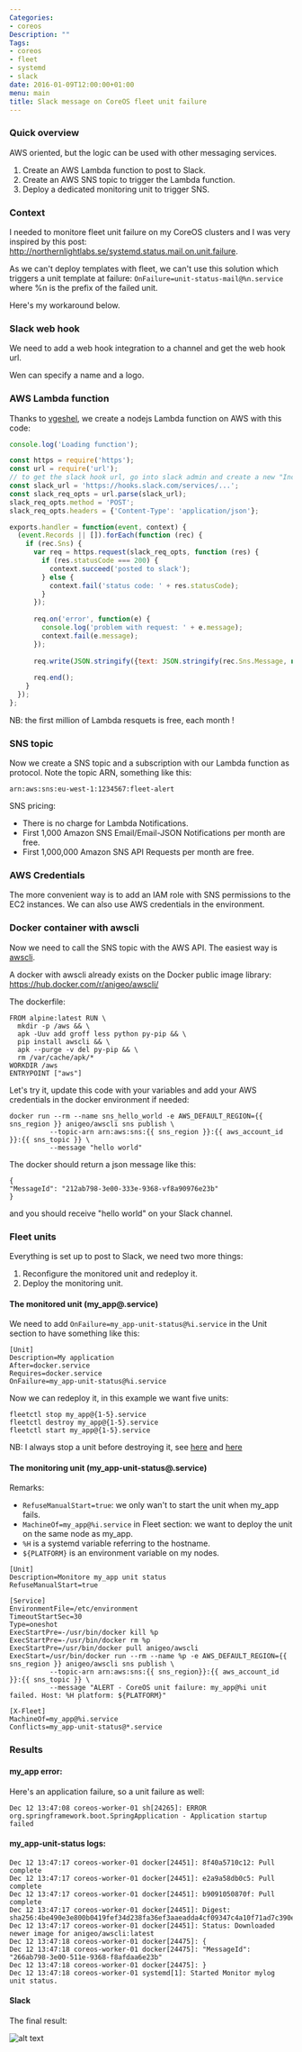 ```yaml
---
Categories:
- coreos
Description: ""
Tags:
- coreos
- fleet
- systemd
- slack
date: 2016-01-09T12:00:00+01:00
menu: main
title: Slack message on CoreOS fleet unit failure
---
```


### Quick overview

AWS oriented, but the logic can be used with other messaging services.

 1. Create an AWS Lambda function to post to Slack.
 2. Create an AWS SNS topic to trigger the Lambda function.
 3. Deploy a dedicated monitoring unit to trigger SNS.

### Context

I needed to monitore fleet unit failure on my CoreOS clusters and I was very inspired by this post: http://northernlightlabs.se/systemd.status.mail.on.unit.failure.

As we can't deploy templates with fleet, we can't use this solution which triggers a unit template at failure: `OnFailure=unit-status-mail@%n.service` where %n is the prefix of the failed unit.

Here's my workaround below.

### Slack web hook

We need to add a web hook integration to a channel and get the web hook url.

Wen can specify a name and a logo.

### AWS Lambda function

Thanks to [vgeshel](https://gist.github.com/vgeshel/1dba698aed9e8b39a464), we create a nodejs Lambda function on AWS with this code:

```javascript
console.log('Loading function');

const https = require('https');
const url = require('url');
// to get the slack hook url, go into slack admin and create a new "Incoming Webhook" integration
const slack_url = 'https://hooks.slack.com/services/...';
const slack_req_opts = url.parse(slack_url);
slack_req_opts.method = 'POST';
slack_req_opts.headers = {'Content-Type': 'application/json'};

exports.handler = function(event, context) {
  (event.Records || []).forEach(function (rec) {
    if (rec.Sns) {
      var req = https.request(slack_req_opts, function (res) {
        if (res.statusCode === 200) {
          context.succeed('posted to slack');
        } else {
          context.fail('status code: ' + res.statusCode);
        }
      });
      
      req.on('error', function(e) {
        console.log('problem with request: ' + e.message);
        context.fail(e.message);
      });
      
      req.write(JSON.stringify({text: JSON.stringify(rec.Sns.Message, null, '  ')})); // for testing: , channel: '@vadim'
      
      req.end();
    }
  });
};
```

NB: the first million of Lambda resquets is free, each month ! 

### SNS topic

Now we create a SNS topic and a subscription with our Lambda function as protocol. Note the topic ARN, something like this: 

```
arn:aws:sns:eu-west-1:1234567:fleet-alert
```

SNS pricing:

 - There is no charge for Lambda Notifications.
 - First 1,000 Amazon SNS Email/Email-JSON Notifications per month are free.
 - First 1,000,000 Amazon SNS API Requests per month are free.

### AWS Credentials

The more convenient way is to add an IAM role with SNS permissions to the EC2 instances. We can also use AWS credentials in the environment.

### Docker container with awscli

Now we need to call the SNS topic with the AWS API. The easiest way is [awscli](https://aws.amazon.com/cli/).

A docker with awscli already exists on the Docker public image library: https://hub.docker.com/r/anigeo/awscli/

The dockerfile:

```
FROM alpine:latest RUN \
  mkdir -p /aws && \
  apk -Uuv add groff less python py-pip && \
  pip install awscli && \
  apk --purge -v del py-pip && \
  rm /var/cache/apk/*
WORKDIR /aws
ENTRYPOINT ["aws"]
```

Let's try it, update this code with your variables and add your AWS credentials in the docker environment if needed:

```
docker run --rm --name sns_hello_world -e AWS_DEFAULT_REGION={{ sns_region }} anigeo/awscli sns publish \
          --topic-arn arn:aws:sns:{{ sns_region }}:{{ aws_account_id }}:{{ sns_topic }} \
          --message "hello world"
```
The docker should return a json message like this:

```
{
"MessageId": "212ab798-3e00-333e-9368-vf8a90976e23b"
}
```

and you should receive "hello world" on your Slack channel.


### Fleet units

Everything is set up to post to Slack, we need two more things:

 1. Reconfigure the monitored unit and redeploy it. 
 2. Deploy the monitoring unit.

#### The monitored unit (my_app@.service)

We need to add `OnFailure=my_app-unit-status@%i.service` in the Unit section to have something like this:

```
[Unit]
Description=My application
After=docker.service
Requires=docker.service
OnFailure=my_app-unit-status@%i.service
```

Now we can redeploy it, in this example we want five units:

```
fleetctl stop my_app@{1-5}.service
fleetctl destroy my_app@{1-5}.service
fleetctl start my_app@{1-5}.service
```
 
NB: I always stop a unit before destroying it, see [here](https://github.com/coreos/fleet/issues/1000) and [here](https://github.com/coreos/fleet/issues/1400)


#### The monitoring unit (my_app-unit-status@.service)

Remarks:

 - `RefuseManualStart=true`: we only wan't to start the unit when my_app fails.
 - `MachineOf=my_app@%i.service` in Fleet section: we want to deploy the unit on the same node as my_app.
 - `%H` is a systemd variable referring to the hostname.
 - `${PLATFORM}` is an environment variable on my nodes.


```
[Unit]
Description=Monitore my_app unit status
RefuseManualStart=true

[Service]
EnvironmentFile=/etc/environment
TimeoutStartSec=30
Type=oneshot
ExecStartPre=-/usr/bin/docker kill %p
ExecStartPre=-/usr/bin/docker rm %p
ExecStartPre=/usr/bin/docker pull anigeo/awscli
ExecStart=/usr/bin/docker run --rm --name %p -e AWS_DEFAULT_REGION={{ sns_region }} anigeo/awscli sns publish \
          --topic-arn arn:aws:sns:{{ sns_region}}:{{ aws_account_id }}:{{ sns_topic }} \
          --message "ALERT - CoreOS unit failure: my_app@%i unit failed. Host: %H platform: ${PLATFORM}"

[X-Fleet]
MachineOf=my_app@%i.service
Conflicts=my_app-unit-status@*.service
```

### Results

#### my_app error:

Here's an application failure, so a unit failure as well:

```
Dec 12 13:47:08 coreos-worker-01 sh[24265]: ERROR org.springframework.boot.SpringApplication - Application startup failed
```

#### my_app-unit-status logs:

```
Dec 12 13:47:17 coreos-worker-01 docker[24451]: 8f40a5710c12: Pull complete
Dec 12 13:47:17 coreos-worker-01 docker[24451]: e2a9a58db0c5: Pull complete
Dec 12 13:47:17 coreos-worker-01 docker[24451]: b9091050870f: Pull complete
Dec 12 13:47:17 coreos-worker-01 docker[24451]: Digest: sha256:4be490e3e800b0419fef34d238fa36ef3aaeadda4cf09347c4a10f71ad7c390e
Dec 12 13:47:17 coreos-worker-01 docker[24451]: Status: Downloaded newer image for anigeo/awscli:latest
Dec 12 13:47:18 coreos-worker-01 docker[24475]: {
Dec 12 13:47:18 coreos-worker-01 docker[24475]: "MessageId": "266ab798-3e00-511e-9368-f8afdaa6e23b"
Dec 12 13:47:18 coreos-worker-01 docker[24475]: }
Dec 12 13:47:18 coreos-worker-01 systemd[1]: Started Monitor mylog unit status.
```

#### Slack

The final result:

![alt text](../../posts/images/fleet_alert.png)



